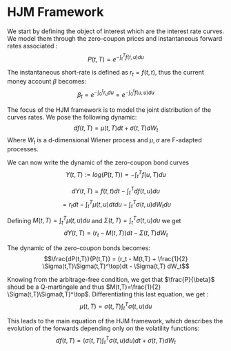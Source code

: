 # HJM Framework

We start by defining the object of interest which are the interest rate curves. We model them through the zero-coupon prices and instantaneous forward rates associated :
$$P(t,T)=e^{-\int_t^T f(t,u) du} $$

The instantaneous short-rate is defined as $r_t = f(t,t)$, thus the current money account $\beta$ becomes:
$$\beta_t=e^{-\int_0^t r_u du}=e^{-\int_0^t f(u,u) du}$$

The focus of the HJM framework is to model the joint distribution of the curves rates. We pose the following dynamic:
$$df(t,T)=\mu(t,T)dt+\sigma(t,T)dW_t$$
Where $W_t$ is a d-dimensional Wiener process and $\mu, \sigma$ are F-adapted processes.

We can now write the dynamic of the zero-coupon bond curves
$$Y(t,T) :=log(P(t,T)) = -\int_t^T f(u,T)du$$

$$dY(t,T) = f(t,t) dt -\int_t^T df(t,u)du$$
$$          = r_t dt - \int_t^T \mu(t,u) dt du - \int_t^T \sigma(t,u) dW_t du$$

Defining $M(t,T) = \int_t^T \mu(t,u) du$ and $\Sigma(t,T) = \int_t^T \sigma(t,u) du$ we get
$$dY(t,T) = (r_t-M(t,T)) dt - \Sigma(t,T) dW_t$$

The dynamic of the zero-coupon bonds becomes:
$$\frac{dP(t,T)}{P(t,T)} = (r_t - M(t,T) + \frac{1}{2} \Sigma(t,T)\Sigma(t,T)^\top)dt - \Sigma(t,T) dW_t$$

Knowing from the arbitrage-free condition, we get that $\frac{P}{\beta}$ shoud be a Q-martingale and thus $M(t,T)=\frac{1}{2} \Sigma(t,T)\Sigma(t,T)^\top$. Differentiating this last equation, we get :
$$\mu(t,T) = \sigma(t,T) \int_t^T \sigma(t,u) du$$

This leads to the main equation of the HJM framework, which describes the evolution of the forwards depending only on the volatility functions:
$$df(t,T) = (\sigma(t,T) \int_t^T \sigma(t,u) du) dt + \sigma(t,T) dW_t$$




